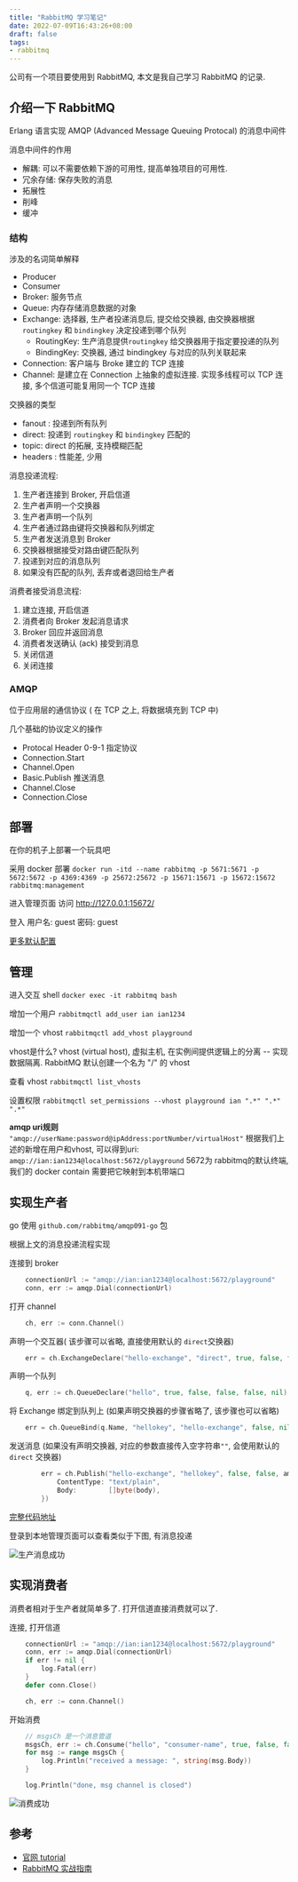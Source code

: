 ```yaml
---
title: "RabbitMQ 学习笔记"
date: 2022-07-09T16:43:26+08:00
draft: false
tags:
- rabbitmq
---
```


公司有一个项目要使用到 RabbitMQ, 本文是我自己学习 RabbitMQ 的记录. 

## 介绍一下 RabbitMQ
Erlang 语言实现 AMQP (Advanced Message Queuing Protocal) 的消息中间件

消息中间件的作用
 - 解耦: 可以不需要依赖下游的可用性, 提高单独项目的可用性. 
 - 冗余存储: 保存失败的消息
 - 拓展性
 - 削峰
 - 缓冲

### 结构

涉及的名词简单解释
- Producer
- Consumer
- Broker: 服务节点
- Queue: 内存存储消息数据的对象
- Exchange: 选择器, 生产者投递消息后, 提交给交换器, 由交换器根据`routingkey` 和 `bindingkey` 决定投递到哪个队列
	- RoutingKey: 生产消息提供`routingkey` 给交换器用于指定要投递的队列
	- BindingKey: 交换器, 通过 bindingkey 与对应的队列关联起来
- Connection: 客户端与 Broke 建立的 TCP 连接
- Channel: 是建立在 Connection 上抽象的虚拟连接. 实现多线程可以 TCP 连接, 多个信道可能复用同一个 TCP 连接


交换器的类型

- fanout : 投递到所有队列
- direct: 投递到 `routingkey`  和 `bindingkey` 匹配的
- topic: direct 的拓展, 支持模糊匹配
- headers : 性能差, 少用

消息投递流程:

1. 生产者连接到 Broker, 开启信道
2. 生产者声明一个交换器
3. 生产者声明一个队列
4. 生产者通过路由键将交换器和队列绑定
5. 生产者发送消息到 Broker 
6. 交换器根据接受对路由键匹配队列
7. 投递到对应的消息队列
8. 如果没有匹配的队列, 丢弃或者退回给生产者


消费者接受消息流程:

1. 建立连接, 开启信道
2. 消费者向 Broker 发起消息请求
3. Broker 回应并返回消息
4. 消费者发送确认 (ack) 接受到消息
5. 关闭信道
6. 关闭连接

### AMQP

位于应用层的通信协议 ( 在 TCP 之上, 将数据填充到 TCP 中)

几个基础的协议定义的操作
- Protocal Header 0-9-1 指定协议
- Connection.Start
- Channel.Open
- Basic.Publish 推送消息
- Channel.Close
- Connection.Close


## 部署
在你的机子上部署一个玩具吧

采用 docker 部署
`docker run -itd --name rabbitmq -p 5671:5671 -p 5672:5672 -p 4369:4369 -p 25672:25672 -p 15671:15671 -p 15672:15672 rabbitmq:management`

进入管理页面
访问 http://127.0.0.1:15672/

登入
用户名: guest
密码: guest 

[更多默认配置](https://www.rabbitmq.com/configure.html#supported-environment-variables)


## 管理

进入交互 shell
`docker exec -it rabbitmq bash`

增加一个用户
`rabbitmqctl add_user ian ian1234`

增加一个 vhost
`rabbitmqctl add_vhost playground`

vhost是什么? 
vhost (virtual host), 虚拟主机, 在实例间提供逻辑上的分离 -- 实现数据隔离.
RabbitMQ 默认创建一个名为 "/" 的 vhost

查看 vhost
`rabbitmqctl list_vhosts`

设置权限
`rabbitmqctl set_permissions --vhost playground ian ".*" ".*" ".*"`

**amqp uri规则**
`"amqp://userName:password@ipAddress:portNumber/virtualHost"`
根据我们上述的新增在用户和vhost, 可以得到uri:
`amqp://ian:ian1234@localhost:5672/playground`
5672为 rabbitmq的默认终端, 我们的 docker contain 需要把它映射到本机带端口

## 实现生产者

go 使用 `github.com/rabbitmq/amqp091-go` 包

根据上文的消息投递流程实现

连接到 broker
``` go
	connectionUrl := "amqp://ian:ian1234@localhost:5672/playground"
	conn, err := amqp.Dial(connectionUrl)
``` 

打开 channel
```go
	ch, err := conn.Channel()
```

声明一个交互器( 该步骤可以省略, 直接使用默认的 `direct`交换器)
``` go
	err = ch.ExchangeDeclare("hello-exchange", "direct", true, false, false, false, nil)

```

声明一个队列
``` go
	q, err := ch.QueueDeclare("hello", true, false, false, false, nil)
```

将 Exchange 绑定到队列上 (如果声明交换器的步骤省略了, 该步骤也可以省略)
``` go
	err = ch.QueueBind(q.Name, "hellokey", "hello-exchange", false, nil)
```

发送消息 (如果没有声明交换器, 对应的参数直接传入空字符串`""`, 会使用默认的 `direct` 交换器)
``` go
		err = ch.Publish("hello-exchange", "hellokey", false, false, amqp.Publishing{
			ContentType: "text/plain",
			Body:        []byte(body),
		})
```

[完整代码地址](https://github.com/ynikl/rabbitmq-demo/blob/main/cmd/producer/main.go)

登录到本地管理页面可以查看类似于下图, 有消息投递

![生产消息成功](/rabbitmq-producer-manager-pic-20220704.png)


## 实现消费者

消费者相对于生产者就简单多了.
打开信道直接消费就可以了. 

连接, 打开信道
``` go
	connectionUrl := "amqp://ian:ian1234@localhost:5672/playground"
	conn, err := amqp.Dial(connectionUrl)
	if err != nil {
		log.Fatal(err)
	}
	defer conn.Close()

	ch, err := conn.Channel()
```

开始消费
``` go
	// msgsCh 是一个消息管道
	msgsCh, err := ch.Consume("hello", "consumer-name", true, false, false, false, nil)
	for msg := range msgsCh {
		log.Println("received a message: ", string(msg.Body))
	}

	log.Println("done, msg channel is closed")
```

![消费成功](/rabbitmq-receive-success-20220709.png)


## 参考

- [官网 tutorial](https://www.rabbitmq.com/tutorials/tutorial-one-go.html)
- [RabbitMQ 实战指南](https://book.douban.com/subject/27591386/)



